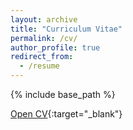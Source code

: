 ```yaml
---
layout: archive
title: "Curriculum Vitae"
permalink: /cv/
author_profile: true
redirect_from:
  - /resume
---
```


{% include base_path %}

[Open CV](http://ainapuig.github.io/files/CV_AinaPuig.pdf){:target="_blank"}
